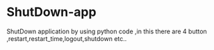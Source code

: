 # ShutDown-app
ShutDown application by using python code ,in this there are 4 button ,restart,restart_time,logout,shutdown etc..
